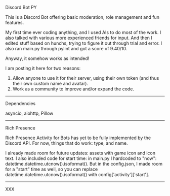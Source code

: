 Discord Bot PY

This is a Discord Bot offering basic moderation, role management and fun features.

My first time ever coding anything, and I used AIs to do most of the work. I also talked with various more experienced friends for input. And then I edited stuff based on hunchs, trying to figure it out through trial and error. I also ran main.py through pylint and got a score of 9.40/10.

Anyway, it somehow works as intended!

I am posting it here for two reasons:
1. Allow anyone to use it for their server, using their own token (and thus their own custom name and avatar).
2. Work as a community to improve and/or expand the code.

---

Dependencies

asyncio, aiohttp, Pillow

---

Rich Presence

Rich Presence Activity for Bots has yet to be fully implemented by the Discord API.
For now, things that do work: type, and name.

I already made room for future updates: assets with game icon and icon text.
I also included code for start time: in main.py I hardcoded to "now": datetime.datetime.utcnow().isoformat().
But in the config.json, I made room for a "start" time as well, so you can replace datetime.datetime.utcnow().isoformat() with config['activity']['start'].

---

XXX
